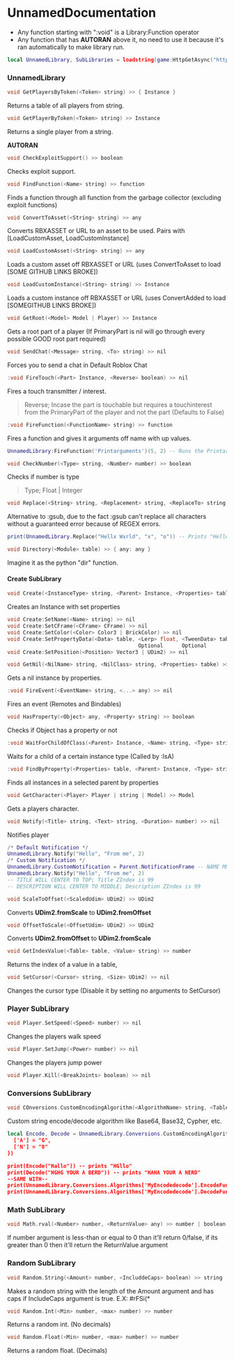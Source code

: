 # UnnamedDocumentation

- Any function starting with ":void" is a Library:Function operator
- Any function that has **AUTORAN** above it, no need to use it because it's ran automatically to make library run.

```lua
local UnnamedLibrary, SubLibraries = loadstring(game:HttpGetAsync("https://raw.githubusercontent.com/Visintility/Utilities/main/UnnamedLibrary/Source.lua"), true)()
```
### UnnamedLibrary
```cpp
void GetPlayersByToken(<Token> string) >> { Instance }
```
Returns a table of all players from string.

```cpp
void GetPlayerByToken(<Token> string) >> Instance
```
Returns a single player from a string.

**AUTORAN**
```cpp
void CheckExploitSupport() >> boolean
```
Checks exploit support.

```cpp
void FindFunction(<Name> string) >> function
```
Finds a function through all function from the garbage collector (excluding exploit functions)

```cpp
void ConvertToAsset(<String> string) >> any
```
Converts RBXASSET or URL to an asset to be used. Pairs with [LoadCustomAsset, LoadCustomInstance]

```cpp
void LoadCustomAsset(<String> string) >> any
```
Loads a custom asset off RBXASSET or URL (uses ConvertToAsset to load [SOME GITHUB LINKS BROKE])

```cpp
void LoadCustomInstance(<String> string) >> Instance
```
Loads a custom instance off RBXASSET or URL (uses ConvertAdded to load [SOMEGITHUB LINKS BROKE])

```cpp
void GetRoot(<Model> Model | Player) >> Instance
```
Gets a root part of a player (If PrimaryPart is nil will go through every possible GOOD root part required)

```cpp
void SendChat(<Message> string, <To> string) >> nil
```
Forces you to send a chat in Default Roblox Chat

```cpp
:void FireTouch(<Part> Instance, <Reverse> boolean) >> nil
```
Fires a touch transmitter / interest.
> Reverse; Incase the part is touchable but requires a touchinterest from the PrimaryPart of the player and not the part (Defaults to False)

```cpp
:void FireFunction(<FunctionName> string) >> function
```
Fires a function and gives it arguments off name with up values.
```lua
UnnamedLibrary:FireFunction('Printarguments')(5, 2) -- Runs the Printarguments function and passed "5, 2" as the arguments.
```

```cpp
void CheckNumber(<Type> string, <Number> number) >> boolean
```
Checks if number is type
> Type; Float | Integer

```cpp
void Replace(<String> string, <Replacement> string, <ReplaceTo> string) >> string
```
Alternative to :gsub, due to the fact :gsub can't replace all characters without a guaranteed error because of REGEX errors.
```lua
print(UnnamedLibrary.Replace("Hellx Wxrld", "x", "o")) -- Prints "Hello World"
```

```cpp
void Directory(<Module> table) >> { any: any }
```
Imagine it as the python "dir" function.

#### Create SubLibrary
```cpp
void Create(<InstanceType> string, <Parent> Instance, <Properties> table) >> class
```
Creates an Instance with set properties

```cpp
void Create:SetName(<Name> string) >> nil
void Create:SetCFrame(<CFrame> CFrame) >> nil
void Create:SetColor(<Color> Color3 | BrickColor) >> nil
void Create:SetPropertyData(<Data> table, <Lerp> float, <TweenData> table) >> nil
                                          Optional      Optional
void Create:SetPosition(<Position> Vector3 | UDim2) >> nil
```

```cpp
void GetNil(<NilName> string, <NilClass> string, <Properties> tabke) >> nil (Instance)
```
Gets a nil instance by properties.

```cpp
:void FireEvent(<EventName> string, <...> any) >> nil
```
Fires an event (Remotes and Bindables)

```cpp
void HasProperty(<Object> any, <Property> string) >> boolean
```
Checks if Object has a property or not

```cpp
:void WaitForChildOfClass(<Parent> Instance, <Name> string, <Type> string, <WaitFor> string)
```
Waits for a child of a certain instance type (Called by :IsA)

```cpp
:void FindByProperty(<Properties> table, <Parent> Instance, <Type> string) >> { Instance }
```
Finds all instances in a selected parent by properties

```cpp
void GetCharacter(<Player> Player | string | Model) >> Model
```
Gets a players character.

```cpp
void Notify(<Title> string, <Text> string, <Duration> number) >> nil
```
Notifies player
```lua
/* Default Notification */
UnnamedLibrary.Notify("Hello", "From me", 2)
/* Custom Notification */
UnnamedLibrary.CustomNotification = Parent.NotificationFrame -- NAME MUST BE "NotificationFrame" AND MUST BE A "Frame"
UnnamedLibrary.Notify("Hello", "From me", 2)
-- TITLE WILL CENTER TO TOP; Title ZIndex is 99
-- DESCRIPTION WILL CENTER TO MIDDLE; Description ZIndex is 99
```
```cpp
void ScaleToOffset(<ScaledUdim> UDim2) >> UDim2
```
Converts **UDim2.fromScale** to **UDim2.fromOffset**

```cpp
void OffsetToScale(<OffsetUdim> UDim2) >> UDim2
```
Converts **UDim2.fromOffset** to **UDim2.fromScale**

```cpp
void GetIndexValue(<Table> table, <Value> string) >> number
```
Returns the index of a value in a table,

```cpp
void SetCursor(<Cursor> string, <Size> UDim2) >> nil
```
Changes the cursor type (Disable it by setting no arguments to SetCursor)

### Player SubLibrary
```cpp
void Player.SetSpeed(<Speed> number) >> nil
```
Changes the players walk speed

```cpp
void Player.SetJump(<Power> number) >> nil
```
Changes the players jump power

```cpp
void Player.Kill(<BreakJoints> boolean) >> nil
```

### Conversions SubLibrary
```cpp
void COnversions.CustomEncodingAlgorithm(<AlgorithmName> string, <Table> table) >> function, function
```
Custom string encode/decode algorithm like Base64, Base32, Cypher, etc.
```lua
local Encode, Decode = UnnamedLibrary.Conversions.CustomEncodingAlgorithm("MyEncodedecode', {
  ['A'] = "G",
  ['N'] = "8"
})

print(Encode("Hallo")) -- prints "HGllo"
print(Decode("HGHG YOUR A BERD")) -- prints "HAHA YOUR A NERD"
--SAME WITH--
print(UnnamedLibrary.Conversions.Algorithms['MyEncodedecode'].EncodeFunction("Hallo")) -- prints "HGllo"
print(UnnamedLibrary.Conversions.Algorithms['MyEncodedecode'].DecodeFunction("HGHG YOUR A BERD")) -- prints "HAHA YOUR A NERD"
```

### Math SubLibrary
```cpp
void Math.rval(<Number> number, <ReturnValue> any) >> number | boolean
```
If number argument is less-than or equal to 0 than it'll return 0/false, if its greater than 0 then it'll return the ReturnValue argument

### Random SubLibrary
```cpp
void Random.String(<Amount> number, <IncluddeCaps> boolean) >> string
```
Makes a random string with the length of the Amount argument and has caps if IncludeCaps argument is true.
E.X: #rFSi(*

```cpp
void Random.Int(<Min> number, <max> number) >> number
```
Returns a random int. (No decimals)


```cpp
void Random.Float(<Min> number, <max> number) >> number
```
Returns a random float. (Decimals)
